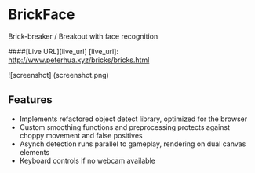 # BrickFace
Brick-breaker / Breakout with face recognition

####[Live URL][live_url]
[live_url]: http://www.peterhua.xyz/bricks/bricks.html

![screenshot] (screenshot.png)

## Features
* Implements refactored object detect library, optimized for the browser
* Custom smoothing functions and preprocessing protects against choppy movement and false positives
* Asynch detection runs parallel to gameplay, rendering on dual canvas elements
* Keyboard controls if no webcam available
